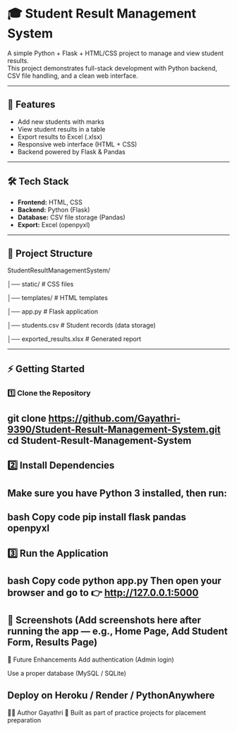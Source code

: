 # 🎓 Student Result Management System  

A simple Python + Flask + HTML/CSS project to manage and view student results.  
This project demonstrates full-stack development with Python backend, CSV file handling, and a clean web interface.  

---

## 🚀 Features  
- Add new students with marks  
- View student results in a table  
- Export results to Excel (.xlsx)  
- Responsive web interface (HTML + CSS)  
- Backend powered by Flask & Pandas  

---

## 🛠 Tech Stack  
- **Frontend:** HTML, CSS  
- **Backend:** Python (Flask)  
- **Database:** CSV file storage (Pandas)  
- **Export:** Excel (openpyxl)  

---

## 📂 Project Structure  

StudentResultManagementSystem/

│── static/ # CSS files

│── templates/ # HTML templates

│── app.py # Flask application

│── students.csv # Student records (data storage)

│── exported_results.xlsx # Generated report



---

## ⚡ Getting Started  

### 1️⃣ Clone the Repository  

git clone https://github.com/Gayathri-9390/Student-Result-Management-System.git
cd Student-Result-Management-System
---
## 2️⃣ Install Dependencies
Make sure you have Python 3 installed, then run:
---
bash
Copy code
pip install flask pandas openpyxl
---
## 3️⃣ Run the Application
bash
Copy code
python app.py
Then open your browser and go to 👉 http://127.0.0.1:5000
---
📸 Screenshots
(Add screenshots here after running the app — e.g., Home Page, Add Student Form, Results Page)
---
📌 Future Enhancements
Add authentication (Admin login)

Use a proper database (MySQL / SQLite)

Deploy on Heroku / Render / PythonAnywhere
---
👩‍💻 Author
Gayathri
📌 Built as part of practice projects for placement preparation 